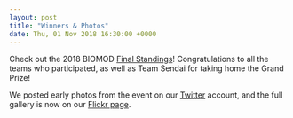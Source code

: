 ```yaml
---
layout: post
title: "Winners & Photos"
date: Thu, 01 Nov 2018 16:30:00 +0000
---
```


Check out the 2018 BIOMOD [Final Standings](/winners/)! Congratulations to all the teams who participated, as well as Team Sendai for taking home the Grand Prize!

We posted early photos from the event on our [Twitter](https://twitter.com/biomod) account, and the full gallery is now on our [Flickr page](https://www.flickr.com/photos/58004717@N06/sets/72157701478109911).